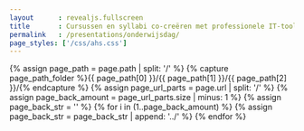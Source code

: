 ```yaml
---
layout      : revealjs.fullscreen
title       : Cursussen en syllabi co-creëren met professionele IT-tools 
permalink   : /presentations/onderwijsdag/
page_styles: ['/css/ahs.css']
---
```


{% assign page_path = page.path | split: '/' %}
{% capture page_path_folder %}{{ page_path[0] }}/{{ page_path[1] }}/{{ page_path[2] }}/{% endcapture %} 
{% assign page_url_parts = page.url | split: '/' %}
{% assign page_back_amount = page_url_parts.size | minus: 1 %}
{% assign page_back_str = '' %}
{% for i in (1..page_back_amount) %}
    {% assign page_back_str = page_back_str | append: '../' %}
{% endfor %}

<section class="slide__chapter">
    <section data-markdown="{{ page_back_str }}/{{ page_path_folder | append: 'content/intro.md' }}" class="home"></section>
</section>
<section class="slide__chapter">
    <section data-markdown="{{ page_back_str }}/{{ page_path_folder | append: 'content/problems__1.md' }}" class="home"></section>
    <section data-markdown="{{ page_back_str }}/{{ page_path_folder | append: 'content/problems__2.md' }}" data-ahs-background-image="http://i.huffpost.com/gen/1698265/images/o-MATH-ON-CHALKBOARD-facebook.jpg"></section>
    <section data-markdown="{{ page_back_str }}/{{ page_path_folder | append: 'content/problems__3.md' }}"></section>
</section>
<section class="slide__chapter">
    <section data-markdown="{{ page_back_str }}/{{ page_path_folder | append: 'content/tools__1.md' }}" class="home"></section>
    <section data-markdown="{{ page_back_str }}/{{ page_path_folder | append: 'content/tools__2.md' }}"></section>
    <section data-markdown="{{ page_back_str }}/{{ page_path_folder | append: 'content/tools__3.md' }}"></section>
    <section data-markdown="{{ page_back_str }}/{{ page_path_folder | append: 'content/tools__4.md' }}" data-ahs-background-image="{{ page_back_str }}/{{ page_path_folder | append: 'content/images/slack.png' }}"></section>
    <section data-markdown="{{ page_back_str }}/{{ page_path_folder | append: 'content/tools__5.md' }}" data-ahs-background-image="{{ page_back_str }}/{{ page_path_folder | append: 'content/images/slack.png' }}"></section>
    <section data-markdown="{{ page_back_str }}/{{ page_path_folder | append: 'content/tools__6.md' }}" data-ahs-background-image="{{ page_back_str }}/{{ page_path_folder | append: 'content/images/slack.png' }}"></section>
</section>
<section class="slide__chapter">
    <section data-markdown="{{ page_back_str }}/{{ page_path_folder | append: 'content/future__1.md' }}" class="home"></section>
    <section data-markdown="{{ page_back_str }}/{{ page_path_folder | append: 'content/future__2.md' }}"></section>
    <section data-markdown="{{ page_back_str }}/{{ page_path_folder | append: 'content/future__3.md' }}"></section>
</section>